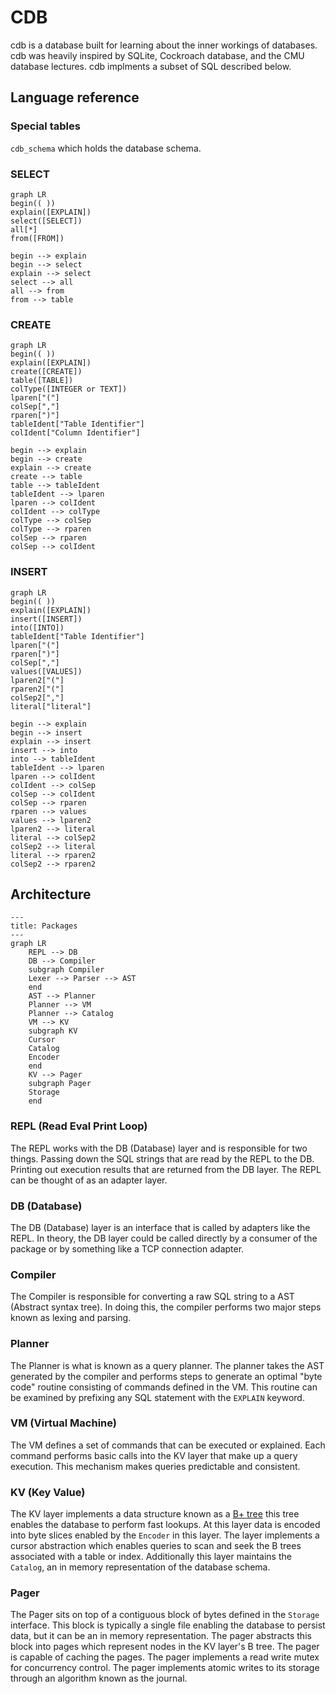 # CDB
cdb is a database built for learning about the inner workings of databases. cdb was heavily inspired by SQLite, Cockroach database, and the CMU database lectures. cdb implments a subset of SQL described below.

## Language reference

### Special tables
`cdb_schema` which holds the database schema.

### SELECT
```mermaid
graph LR
begin(( ))
explain([EXPLAIN])
select([SELECT])
all[*]
from([FROM])

begin --> explain
begin --> select
explain --> select
select --> all
all --> from
from --> table
```

### CREATE
```mermaid
graph LR
begin(( ))
explain([EXPLAIN])
create([CREATE])
table([TABLE])
colType([INTEGER or TEXT])
lparen["("]
colSep[","]
rparen[")"]
tableIdent["Table Identifier"]
colIdent["Column Identifier"]

begin --> explain
begin --> create
explain --> create
create --> table
table --> tableIdent
tableIdent --> lparen
lparen --> colIdent
colIdent --> colType
colType --> colSep
colType --> rparen
colSep --> rparen
colSep --> colIdent
```

### INSERT
```mermaid
graph LR
begin(( ))
explain([EXPLAIN])
insert([INSERT])
into([INTO])
tableIdent["Table Identifier"]
lparen["("]
rparen[")"]
colSep[","]
values([VALUES])
lparen2["("]
rparen2["("]
colSep2[","]
literal["literal"]

begin --> explain
begin --> insert
explain --> insert
insert --> into
into --> tableIdent
tableIdent --> lparen
lparen --> colIdent
colIdent --> colSep
colSep --> colIdent
colSep --> rparen
rparen --> values
values --> lparen2
lparen2 --> literal
literal --> colSep2
colSep2 --> literal
literal --> rparen2
colSep2 --> rparen2
```

## Architecture
```mermaid
---
title: Packages
---
graph LR
    REPL --> DB
    DB --> Compiler
    subgraph Compiler
    Lexer --> Parser --> AST
    end
    AST --> Planner
    Planner --> VM
    Planner --> Catalog
    VM --> KV
    subgraph KV
    Cursor
    Catalog
    Encoder
    end
    KV --> Pager
    subgraph Pager
    Storage
    end
```
### REPL (Read Eval Print Loop)
The REPL works with the DB (Database) layer and is responsible for two things.
Passing down the SQL strings that are read by the REPL to the DB. Printing out
execution results that are returned from the DB layer. The REPL can be thought
of as an adapter layer.

### DB (Database)
The DB (Database) layer is an interface that is called by adapters like the
REPL. In theory, the DB layer could be called directly by a consumer of the
package or by something like a TCP connection adapter.

### Compiler
The Compiler is responsible for converting a raw SQL string to a AST (Abstract
syntax tree). In doing this, the compiler performs two major steps known as
lexing and parsing.

### Planner
The Planner is what is known as a query planner. The planner takes the AST
generated by the compiler and performs steps to generate an optimal "byte code"
routine consisting of commands defined in the VM. This routine can be examined
by prefixing any SQL statement with the `EXPLAIN` keyword.

### VM (Virtual Machine)
The VM defines a set of commands that can be executed or explained. Each command
performs basic calls into the KV layer that make up a query execution. This
mechanism makes queries predictable and consistent.

### KV (Key Value)
The KV layer implements a data structure known as a
[B+ tree](https://en.wikipedia.org/wiki/B%2B_tree) this tree enables the
database to perform fast lookups. At this layer data is encoded into byte slices
enabled by the `Encoder` in this layer. The layer implements a cursor
abstraction which enables queries to scan and seek the B trees associated with a
table or index. Additionally this layer maintains the `Catalog`, an in memory
representation of the database schema.

### Pager
The Pager sits on top of a contiguous block of bytes defined in the `Storage`
interface. This block is typically a single file enabling the database to
persist data, but it can be an in memory representation. The pager abstracts
this block into pages which represent nodes in the KV layer's B tree. The pager
is capable of caching the pages. The pager implements a read write mutex for
concurrency control. The pager implements atomic writes to its storage through
an algorithm known as the journal.
